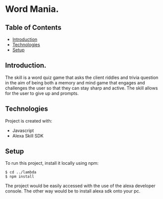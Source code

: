 # Word Mania.

## Table of Contents
* [Introduction](#introduction)
* [Technologies](#technologies)
* [Setup](#setup)

## Introduction.
The skill is a word quiz game that asks the client riddles and trivia question in the aim of being both a memory and mind game that engages and challenges the user so that they can stay sharp and active. 
The skill allows for the user to give up and prompts.

## Technologies
Project is created with:
* Javascript
* Alexa Skill SDK

## Setup
To run this project, install it locally using npm:

```
$ cd ../lambda
$ npm install
```

The project would be easily accessed with the use of the alexa developer console. The other way would be to install alexa sdk onto your pc.
